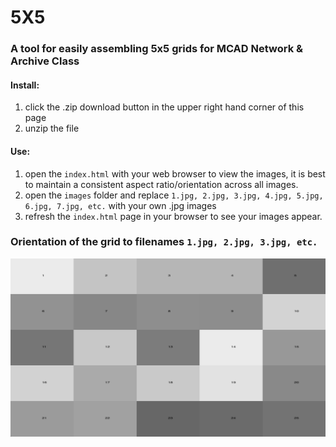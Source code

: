 # 5X5
### A tool for easily assembling 5x5 grids for MCAD Network & Archive Class

#### Install:
  1. click the .zip download button in the upper right hand corner of this page
  1. unzip the file

#### Use:
  1. open the `index.html` with your web browser to view the images, it is best to maintain a consistent aspect ratio/orientation across all images.
  1. open the `images` folder and replace `1.jpg, 2.jpg, 3.jpg, 4.jpg, 5.jpg, 6.jpg, 7.jpg, etc.` with your own .jpg images  
  1. refresh the `index.html` page in your browser to see your images appear.

### Orientation of the grid to filenames `1.jpg, 2.jpg, 3.jpg, etc.`
![grid.png](grid.png)
